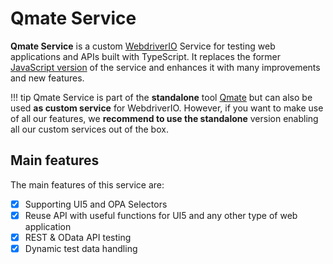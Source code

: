 # Qmate Service
**Qmate Service** is a custom [WebdriverIO](https://webdriver.io/) Service for testing web applications and APIs built with TypeScript. It replaces the former [JavaScript version](https://pages.github.tools.sap/sProcurement/wdio-qmate-service/) of the service and enhances it with many improvements and new features.

!!! tip 
    Qmate Service is part of the **standalone** tool [Qmate](https://pages.github.tools.sap/sProcurement/qmate/) but can also be used **as custom service** for WebdriverIO. However, if you want to make use of all our features, we **recommend to use the standalone** version enabling all our custom services out of the box.

## Main features
The main features of this service are:

- [x] Supporting UI5 and OPA Selectors
- [x] Reuse API with useful functions for UI5 and any other type of web application
- [x] REST & OData API testing
- [x] Dynamic test data handling